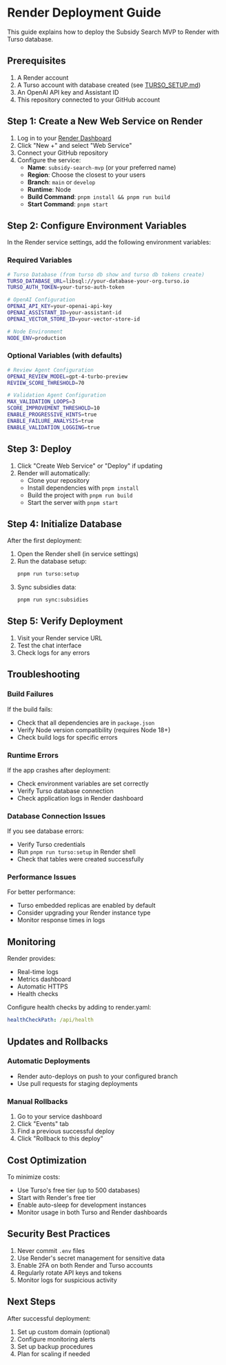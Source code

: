 # Render Deployment Guide

This guide explains how to deploy the Subsidy Search MVP to Render with Turso database.

## Prerequisites

1. A Render account
2. A Turso account with database created (see [TURSO_SETUP.md](./TURSO_SETUP.md))
3. An OpenAI API key and Assistant ID
4. This repository connected to your GitHub account

## Step 1: Create a New Web Service on Render

1. Log in to your [Render Dashboard](https://dashboard.render.com/)
2. Click "New +" and select "Web Service"
3. Connect your GitHub repository
4. Configure the service:
   - **Name**: `subsidy-search-mvp` (or your preferred name)
   - **Region**: Choose the closest to your users
   - **Branch**: `main` or `develop`
   - **Runtime**: Node
   - **Build Command**: `pnpm install && pnpm run build`
   - **Start Command**: `pnpm start`

## Step 2: Configure Environment Variables

In the Render service settings, add the following environment variables:

### Required Variables

```bash
# Turso Database (from turso db show and turso db tokens create)
TURSO_DATABASE_URL=libsql://your-database-your-org.turso.io
TURSO_AUTH_TOKEN=your-turso-auth-token

# OpenAI Configuration
OPENAI_API_KEY=your-openai-api-key
OPENAI_ASSISTANT_ID=your-assistant-id
OPENAI_VECTOR_STORE_ID=your-vector-store-id

# Node Environment
NODE_ENV=production
```

### Optional Variables (with defaults)

```bash
# Review Agent Configuration
OPENAI_REVIEW_MODEL=gpt-4-turbo-preview
REVIEW_SCORE_THRESHOLD=70

# Validation Agent Configuration
MAX_VALIDATION_LOOPS=3
SCORE_IMPROVEMENT_THRESHOLD=10
ENABLE_PROGRESSIVE_HINTS=true
ENABLE_FAILURE_ANALYSIS=true
ENABLE_VALIDATION_LOGGING=true
```

## Step 3: Deploy

1. Click "Create Web Service" or "Deploy" if updating
2. Render will automatically:
   - Clone your repository
   - Install dependencies with `pnpm install`
   - Build the project with `pnpm run build`
   - Start the server with `pnpm start`

## Step 4: Initialize Database

After the first deployment:

1. Open the Render shell (in service settings)
2. Run the database setup:
   ```bash
   pnpm run turso:setup
   ```
3. Sync subsidies data:
   ```bash
   pnpm run sync:subsidies
   ```

## Step 5: Verify Deployment

1. Visit your Render service URL
2. Test the chat interface
3. Check logs for any errors

## Troubleshooting

### Build Failures

If the build fails:
- Check that all dependencies are in `package.json`
- Verify Node version compatibility (requires Node 18+)
- Check build logs for specific errors

### Runtime Errors

If the app crashes after deployment:
- Check environment variables are set correctly
- Verify Turso database connection
- Check application logs in Render dashboard

### Database Connection Issues

If you see database errors:
- Verify Turso credentials
- Run `pnpm run turso:setup` in Render shell
- Check that tables were created successfully

### Performance Issues

For better performance:
- Turso embedded replicas are enabled by default
- Consider upgrading your Render instance type
- Monitor response times in logs

## Monitoring

Render provides:
- Real-time logs
- Metrics dashboard
- Automatic HTTPS
- Health checks

Configure health checks by adding to render.yaml:
```yaml
healthCheckPath: /api/health
```

## Updates and Rollbacks

### Automatic Deployments
- Render auto-deploys on push to your configured branch
- Use pull requests for staging deployments

### Manual Rollbacks
1. Go to your service dashboard
2. Click "Events" tab
3. Find a previous successful deploy
4. Click "Rollback to this deploy"

## Cost Optimization

To minimize costs:
- Use Turso's free tier (up to 500 databases)
- Start with Render's free tier
- Enable auto-sleep for development instances
- Monitor usage in both Turso and Render dashboards

## Security Best Practices

1. Never commit `.env` files
2. Use Render's secret management for sensitive data
3. Enable 2FA on both Render and Turso accounts
4. Regularly rotate API keys and tokens
5. Monitor logs for suspicious activity

## Next Steps

After successful deployment:
1. Set up custom domain (optional)
2. Configure monitoring alerts
3. Set up backup procedures
4. Plan for scaling if needed